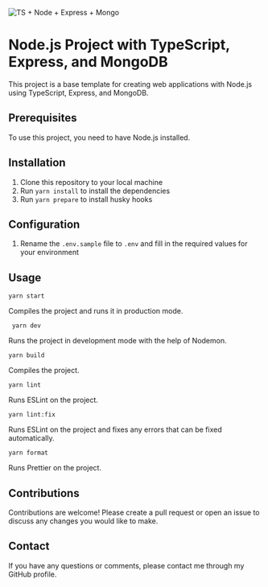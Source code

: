 ![TS + Node + Express + Mongo](https://user-images.githubusercontent.com/10678997/57565876-01281b00-73f8-11e9-8d86-911faa4a6c0f.png)

# Node.js Project with TypeScript, Express, and MongoDB

This project is a base template for creating web applications with Node.js using TypeScript, Express, and MongoDB.

## Prerequisites

To use this project, you need to have Node.js installed.

## Installation

1. Clone this repository to your local machine
2. Run `yarn install` to install the dependencies
3. Run `yarn prepare` to install husky hooks

## Configuration

1. Rename the `.env.sample` file to `.env` and fill in the required values for your environment

## Usage

`yarn start`

Compiles the project and runs it in production mode.

` yarn dev`

Runs the project in development mode with the help of Nodemon.

`yarn build`

Compiles the project.

`yarn lint`

Runs ESLint on the project.

`yarn lint:fix`

Runs ESLint on the project and fixes any errors that can be fixed automatically.

`yarn format`

Runs Prettier on the project.

## Contributions

Contributions are welcome! Please create a pull request or open an issue to discuss any changes you would like to make.

## Contact

If you have any questions or comments, please contact me through my GitHub profile.
